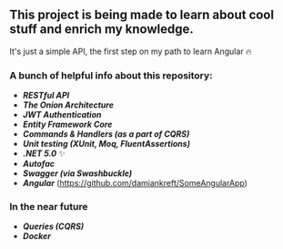 This project is being made to learn about cool stuff and enrich my knowledge.
---------------------------------------------------------------------------------------

It's just a simple API, the first step on my path to learn Angular :fire:

### A bunch of helpful info about this repository:<br/>

- ***RESTful API***
- ***The Onion Architecture***
- ***JWT Authentication***
- ***Entity Framework Core***
- ***Commands & Handlers (as a part of CQRS)***
- ***Unit testing (XUnit, Moq, FluentAssertions)***
- ***.NET 5.0*** ✨
- ***Autofac***
- ***Swagger (via Swashbuckle)***
- ***Angular*** (<https://github.com/damiankreft/SomeAngularApp>)

### In the near future
- ***Queries (CQRS)***
- ***Docker***
